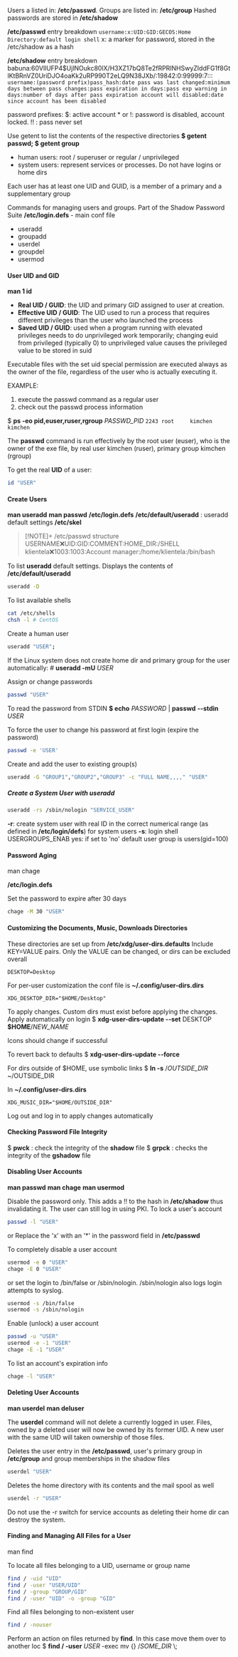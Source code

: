 
Users a listed in: **/etc/passwd**. Groups are listed in: **/etc/group**
Hashed passwords are stored in **/etc/shadow**

**/etc/passwd** entry breakdown
`username:x:UID:GID:GECOS:Home Directory:default login shell`
x: a marker for password, stored in the /etc/shadow as a hash

**/etc/shadow** entry breakdown
babuna:$6$0VllUFP4$UjlNOukc80lX/H3XZ17bQ8Te2fRPRlNHSwyZIddFG1f8GtlKtBRnVZ0UriDJO4oaKk2uRP990T2eLQ9N38JXb/:19842:0:99999:7:::
`username:(password prefix)pass_hash:date pass was last changed:minimum days between pass changes:pass expiration in days:pass exp warning in days:number of days after pass expiration account will disabled:date since account has been disabled`

password prefixes:
$: active account
\* or !: password is disabled, account locked.
!! : pass never set


Use getent to list the contents of the respective directories
**$ getent passwd; $ getent group**

* human users: root / superuser or regular / unprivileged 
* system users: represent services or processes. Do not have logins or home dirs

Each user has at least one UID and GUID, is a member of a primary and a supplementary group

Commands for managing users and groups. Part of the Shadow Password Suite
**/etc/login.defs** - main conf file
* useradd
* groupadd
* userdel
* groupdel
* usermod

#### User UID and GID

**man 1 id**

* **Real UID / GUID**: the UID and primary GID assigned to user at creation.
* **Effective UID / GUID**: The UID used to run a process that requires different privileges than the user who launched the process
* **Saved UID / GUID**: used when a program running with elevated privileges needs to do unprivileged work temporarily; changing euid from privileged (typically 0) to unprivileged value causes the privileged value to be stored in suid

Executable files with the set uid special permission are executed always as the owner of the file, regardless of the user who is actually executing it.

EXAMPLE: 

1. execute the passwd command as a regular user
2. check out the passwd process information

$ **ps -eo pid,euser,ruser,rgroup** *PASSWD_PID*
`2243 root     kimchen  kimchen`

The **passwd** command is run effectively by the root user (euser), who is the owner of the exe file, by real user kimchen (ruser), primary group kimchen (rgroup)

To get the real **UID** of a user:

``` bash
id "USER"
```
#### Create Users

**man useradd**
**man passwd**
**/etc/login.defs**
**/etc/default/useradd** : useradd default settings
**/etc/skel**

> [!NOTE]+ /etc/passwd structure
> USERNAME:x:UID:GID:COMMENT:HOME_DIR:/SHELL
> klientela:x:1003:1003:Account manager:/home/klientela:/bin/bash

To list **useradd** default settings. Displays the contents of **/etc/default/useradd**

``` bash
useradd -D
```

To list available shells

``` bash
cat /etc/shells
chsh -l # CentOS
```

Create a human user

``` bash
useradd "USER"; 
```

If the Linux system does not create home dir and primary group for the user automatically:
\# **useradd -mU** *USER*

Assign or change passwords

``` bash
passwd "USER"
```

To read the password from STDIN
**$ echo** *PASSWORD* | **passwd** **--stdin** *USER*

To force the user to change his password at first login (expire the password)
``` bash
passwd -e 'USER'
```

Create and add the user to existing group(s)

``` bash
useradd -G "GROUP1","GROUP2","GROUP3" -c "FULL NAME,,,," "USER"
```

##### Create a System User with useradd

``` bash
useradd -rs /sbin/nologin "SERVICE_USER"
```

**-r**: create system user with real ID in the correct numerical range (as defined in **/etc/login/defs**) for system users
**-s**: login shell
USERGROUPS_ENAB yes: if set to 'no' default user group is users(gid=100)

#### Password Aging

man chage

**/etc/login.defs**

Set the password to expire after 30 days

``` bash
chage -M 30 "USER"
```

#### Customizing the Documents, Music, Downloads Directories

These directories are set up from **/etc/xdg/user-dirs.defaults**
Include KEY=VALUE pairs. Only the VALUE can be changed, or dirs can be excluded overall
```
DESKTOP=Desktop
```

For per-user customization the conf file is **~/.config/user-dirs.dirs**
```
XDG_DESKTOP_DIR="$HOME/Desktop"
```

To apply changes. Custom dirs must exist before applying the changes. Apply automatically on login
$ **xdg-user-dirs-update --set** DESKTOP **$HOME**/*NEW_NAME*

Icons should change if successful

To revert back to defaults
$ **xdg-user-dirs-update --force**

For dirs outside of $HOME, use symbolic links
$ **ln -s** /*OUTSIDE_DIR* ~/OUTSIDE_DIR

In **~/.config/user-dirs.dirs**
```
XDG_MUSIC_DIR="$HOME/OUTSIDE_DIR"
```

Log out and log in to apply changes automatically

#### Checking Password File Integrity

$ **pwck** : check the integrity of the **shadow** file
$ **grpck** : checks the integrity of the **gshadow** file

#### Disabling User Accounts

**man passwd**
**man chage**
**man usermod**

Disable the password only.  This adds a !! to the hash in **/etc/shadow** thus invalidating it.
The user can still log in using PKI. To lock a user's account

``` bash
passwd -l "USER"
```

or 
Replace the 'x' with an '\*' in the password field in **/etc/passwd**

To completely disable a user account

``` bash
usermod -e 0 "USER"
chage -E 0 "USER"
```

or set the login to /bin/false or /sbin/nologin. /sbin/nologin also logs login attempts to syslog.

``` bash
usermod -s /bin/false
usermod -s /sbin/nologin
```

Enable (unlock) a user account

``` bash
passwd -u "USER"
usermod -e -1 "USER"
chage -E -1 "USER"
```

To list an account's expiration info

``` bash
chage -l "USER"
```

#### Deleting User Accounts

**man userdel**
**man deluser** 

The **userdel** command will not delete a currently logged in user. Files, owned by a deleted user will now be owned by its former UID. A new user with the same UID will taken ownership of those files.

Deletes the user entry in the **/etc/passwd**, user's primary group in **/etc/group** and group memberships in the shadow files

```bash
userdel "USER"
```

Deletes the home directory with its contents and the mail spool as well

``` bash
userdel -r "USER"
```

Do not use the -r switch for service accounts as deleting their home dir can destroy the system.
#### Finding and Managing All Files for a User

man find

To locate all files belonging to a UID, username or group name

``` bash
find / -uid "UID"
find / -user "USER/UID"
find / -group "GROUP/GID"
find / -user "UID" -o -group "GID"
```

Find all files belonging to non-existent user

``` bash
find / -nouser
```

Perform an action on files returned by **find**. In this case move them over to another loc
$ **find / -user** *USER* -exec mv {} /*SOME_DIR* \\; 

